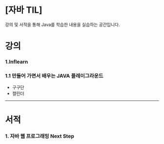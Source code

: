 # [자바 TIL]
강의 및 서적을 통해 Java를 학습한 내용을 실습하는 공간입니다.


# 강의
### 1.Inflearn
### 1.1 만들어 가면서 배우는 JAVA 플레이그라운드
- 구구단
- 캘린더
  
* * *
  
# 서적
### 1. 자바 웹 프로그래밍 Next Step
